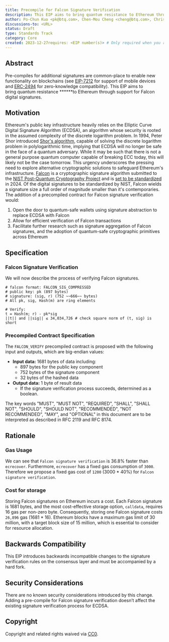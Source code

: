 ```yaml
---
title: Precompile for Falcon Signature Verification
description: This EIP aims to bring quantum resistance to Ethereum through support for Falcon digital signatures.
author: Po-Chun Kuo <pk@btq.com>, Chen-Mou Cheng <cheng@btq.com>, Chris Tam <chris@btq.com>
discussions-to: <URL>
status: Draft
type: Standards Track
category: Core
created: 2023-12-27requires: <EIP number(s)> # Only required when you reference an EIP in the `Specification` section. Otherwise, remove this field.
---
```


<!--
  READ EIP-1 (https://eips.ethereum.org/EIPS/eip-1) BEFORE USING THIS TEMPLATE!

  This is the suggested template for new EIPs. After you have filled in the requisite fields, please delete these comments.

  Note that an EIP number will be assigned by an editor. When opening a pull request to submit your EIP, please use an abbreviated title in the filename, `eip-draft_title_abbrev.md`.

  The title should be 44 characters or less. It should not repeat the EIP number in title, irrespective of the category.

  TODO: Remove this comment before submitting
-->

## Abstract
Pre-compiles for additional signatures are common-place to enable new functionality on blockchains (see [EIP-7212](https://eips.ethereum.org/EIPS/eip-7212) for support of mobile devices and [ERC-2494](https://eips.ethereum.org/EIPS/eip-2494) for zero-knowledge compatibility). This EIP aims to bring quantum resistance ******to Ethereum through support for Falcon digital signatures.

## Motivation

Ethereum's public key infrastructure heavily relies on the Elliptic Curve Digital Signature Algorithm (ECDSA), an algorithm whose security is rooted in the assumed complexity of the discrete logarithm problem. In 1994, Peter Shor introduced [Shor's algorithm](https://en.wikipedia.org/wiki/Shor%27s_algorithm), capable of solving the discrete logarithm problem in polylogarithmic time, implying that ECDSA will no longer be safe in the face of a quantum adversary. While it may be such that there is not a general purpose quantum computer capable of breaking ECC today, this will likely not be the case tomorrow. This urgency underscores the pressing need to explore alternative cryptographic solutions to safeguard Ethereum's infrastructure. [Falcon](https://falcon-sign.info/) is a cryptographic signature algorithm submitted to the [NIST Post-Quantum Cryptography Project](https://csrc.nist.gov/projects/post-quantum-cryptography) and is [set to be standardized](https://www.nist.gov/news-events/news/2022/07/pqc-standardization-process-announcing-four-candidates-be-standardized-plus#standardization) in 2024. Of the digital signatures to be standardized by NIST, Falcon wields a signature size a full order of magnitude smaller than it's contemporaries. The addition of a precompiled contract for Falcon signature verification would:

   1. Open the door to quantum-safe wallets using signature abstraction to replace ECDSA with Falcon
   2. Allow for efficient verification of Falcon transactions
   3. Facilitate further research such as signature aggregation of Falcon signatures, and the adoption of quantum-safe cryptographic primitives across Ethereum

## Specification

### Falcon Signature Verification
We will now describe the process of verifying Falcon signatures.

```
# falcon format: FALCON_SIG_COMPRESSED
# public key: pk (897 bytes)
# signature: (sig, r) (752 ~~666~~ bytes)
# All pk, sig, Hash(m) are ring elements

# Verify:
t = Hash(m; r) - pk*sig
||t|| and ||sig|| ≤ 34,034,726 # check square norm of (t, sig) is short
```

### Precompiled Contract Specification

The `FALCON_VERIFY` precompiled contract is proposed with the following input and outputs, which are big-endian values:

- **Input data:** 1681 bytes of data including:
    - 897 bytes for the public key component
    - 752 bytes of the signature component
    - 32 bytes of the hashed data
- **Output data:** 1 byte of result data
    - If the signature verification process succeeds, determined as a boolean.

The key words "MUST", "MUST NOT", "REQUIRED", "SHALL", "SHALL NOT", "SHOULD", "SHOULD NOT", "RECOMMENDED", "NOT RECOMMENDED", "MAY", and "OPTIONAL" in this document are to be interpreted as described in RFC 2119 and RFC 8174.

## Rationale

### Gas Usage

We can see that `Falcon signature verification` is 36.8% faster than `ecrecover`. Furthermore, `ecrecover` has a fixed gas consumption of `3000`. Therefore we propose a fixed gas cost of `1200` (3000 * 40%) for `Falcon signature verification`.

### Cost for storage

Storing Falcon signatures on Ethereum incurs a cost. Each Falcon signature is 1681 bytes, and the most cost-effective storage option, `calldata`, requires 16 gas per non-zero byte. Consequently, storing one Falcon signature costs `26,896` gas (1681 * 16). Ethereum blocks have a maximum gas limit of 30 million, with a target block size of 15 million, which is essential to consider for resource allocation.

## Backwards Compatibility

This EIP introduces backwards incompatible changes to the signature verification rules on the consensus layer and must be accompanied by a hard fork.


## Security Considerations

There are no known security considerations introduced by this change. Adding a pre-compile for Falcon signature verification doesn’t affect the existing signature verification process for ECDSA.

## Copyright

Copyright and related rights waived via [CC0](../LICENSE.md).
